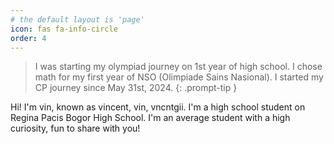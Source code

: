 ```yaml
---
# the default layout is 'page'
icon: fas fa-info-circle
order: 4
---
```


> I was starting my olympiad journey on 1st year of high school. I chose math for my first year of NSO (Olimpiade Sains Nasional). I started my CP journey since May 31st, 2024.
{: .prompt-tip }

Hi! I'm vin, known as vincent, vin, vncntgii. I'm a high school student on Regina Pacis Bogor High School. I'm an average student with a high curiosity, fun to share with you!